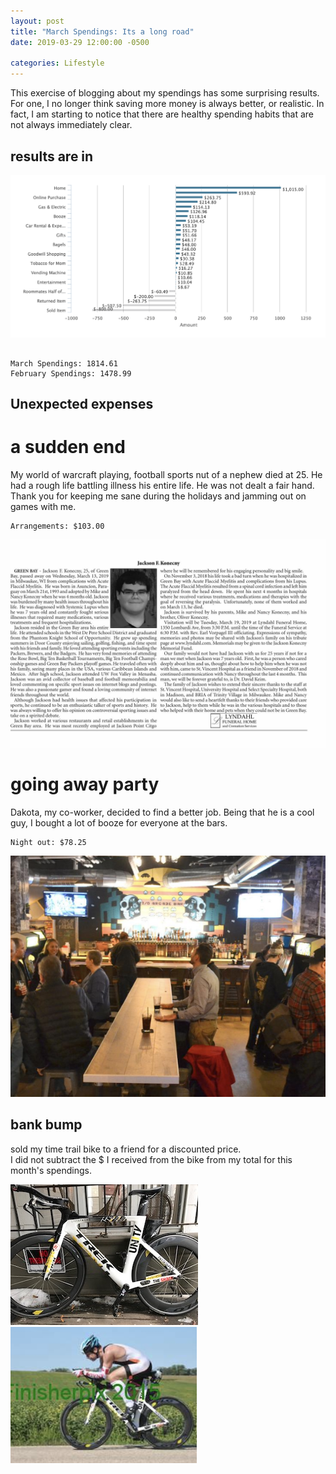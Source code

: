 ```yaml
---
layout: post
title: "March Spendings: Its a long road"
date: 2019-03-29 12:00:00 -0500

categories: Lifestyle
---
```


This exercise of blogging about my spendings has some surprising results. 
For one, I no longer think saving more money is always better, or realistic.
In fact, I am starting to notice that there are healthy spending habits that are not always immediately clear.


 
## results are in 


<img src='/assets/images/2019/march/march-spendings.png' alt="drawing" />


``` 

March Spendings: 1814.61
February Spendings: 1478.99

``` 

## Unexpected expenses

# a sudden end

My world of warcraft playing, football sports nut of a nephew died at 25. 
He had a rough life battling illness his entire life. He was not dealt a fair hand.
Thank you for keeping me sane during the holidays and jamming out on games with me.

``` 
Arrangements: $103.00
```

<img src='/assets/images/2019/march/jackson.jpeg' alt="Jackson" />

# going away party

Dakota, my co-worker, decided to find a better job. 
Being that he is a cool guy, I bought a lot of booze for everyone at the bars. 

```
Night out: $78.25
```
<img src='/assets/images/2019/march/io-bar.png' alt="IO Bar" />

## bank bump

sold my time trail bike to a friend for a discounted price.  
I did not subtract the $ I received from the bike from my total for this month's spendings.

<img src='/assets/images/2019/march/so-long-1.jpg' alt="bike" />
<img src='/assets/images/2019/march/so-long-2.png' alt="bike2" />


